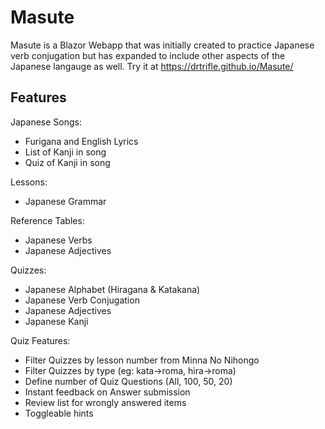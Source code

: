 # Masute

Masute is a Blazor Webapp that was initially created to practice Japanese verb conjugation but has expanded to include other aspects of the Japanese langauge as well.
Try it at https://drtrifle.github.io/Masute/

## Features
Japanese Songs:
- Furigana and English Lyrics
- List of Kanji in song
- Quiz of Kanji in song

Lessons:
- Japanese Grammar

Reference Tables:
- Japanese Verbs
- Japanese Adjectives

Quizzes:
- Japanese Alphabet (Hiragana & Katakana) 
- Japanese Verb Conjugation
- Japanese Adjectives
- Japanese Kanji

Quiz Features:
- Filter Quizzes by lesson number from Minna No Nihongo
- Filter Quizzes by type (eg: kata->roma, hira->roma)
- Define number of Quiz Questions (All, 100, 50, 20)
- Instant feedback on Answer submission
- Review list for wrongly answered items
- Toggleable hints
